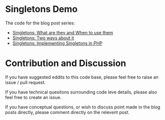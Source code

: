 # Singletons Demo

The code for the blog post series:

* [Singletons: What are they and When to use them](https://pragmatic.agency/singletons-part-1/)
* [Singletons: Two ways about it](https://pragmatic.agency/singletons-part-2/)
* [Singletons: Implementing Singletons in PHP](https://pragmatic.agency/singletons-part-3/)

# Contribution and Discussion

If you have suggested eddits to this code base, please feel free to raise an issue / pull request.

If you have technical quesitons surrounding code leve details, please also feel free to create an issue.

If you have conceptual questions, or wish to discuss point made in the blog posts directly, please comment directly on the relevent post.
